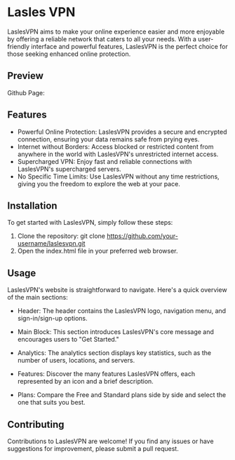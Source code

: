 # Lasles VPN

LaslesVPN aims to make your online experience easier and more enjoyable by offering a reliable network that caters to all your needs. With a user-friendly interface and powerful features, LaslesVPN is the perfect choice for those seeking enhanced online protection.

## Preview 

Github Page: 

## Features

- Powerful Online Protection: LaslesVPN provides a secure and encrypted connection, ensuring your data remains safe from prying eyes.
- Internet without Borders: Access blocked or restricted content from anywhere in the world with LaslesVPN's unrestricted internet access.
- Supercharged VPN: Enjoy fast and reliable connections with LaslesVPN's supercharged servers.
- No Specific Time Limits: Use LaslesVPN without any time restrictions, giving you the freedom to explore the web at your pace.

## Installation

To get started with LaslesVPN, simply follow these steps:

1. Clone the repository: git clone https://github.com/your-username/laslesvpn.git
2. Open the index.html file in your preferred web browser.

## Usage

LaslesVPN's website is straightforward to navigate. Here's a quick overview of the main sections:

- Header: The header contains the LaslesVPN logo, navigation menu, and sign-in/sign-up options.

- Main Block: This section introduces LaslesVPN's core message and encourages users to "Get Started."

- Analytics: The analytics section displays key statistics, such as the number of users, locations, and servers.

- Features: Discover the many features LaslesVPN offers, each represented by an icon and a brief description.

- Plans: Compare the Free and Standard plans side by side and select the one that suits you best.


## Contributing

Contributions to LaslesVPN are welcome! If you find any issues or have suggestions for improvement, please submit a pull request.





